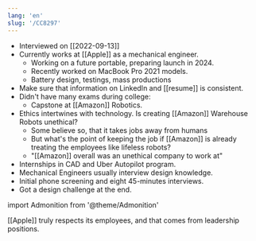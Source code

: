 ```yaml
---
lang: 'en'
slug: '/CC8297'
---
```


- Interviewed on [[2022-09-13]]
- Currently works at [[Apple]] as a mechanical engineer.
  - Working on a future portable, preparing launch in 2024.
  - Recently worked on MacBook Pro 2021 models.
  - Battery design, testings, mass productions
- Make sure that information on LinkedIn and [[resume]] is consistent.
- Didn't have many exams during college:
  - Capstone at [[Amazon]] Robotics.
- Ethics intertwines with technology. Is creating [[Amazon]] Warehouse Robots unethical?
  - Some believe so, that it takes jobs away from humans
  - But what's the point of keeping the job if [[Amazon]] is already treating the employees like lifeless robots?
  - "[[Amazon]] overall was an unethical company to work at"
- Internships in CAD and Uber Autopilot program.
- Mechanical Engineers usually interview design knowledge.
- Initial phone screening and eight 45-minutes interviews.
- Got a design challenge at the end.

import Admonition from '@theme/Admonition'

<Admonition type="info" title="I love my job because..." icon="💙">
[[Apple]] truly respects its employees, and that comes from leadership positions.
</Admonition>
